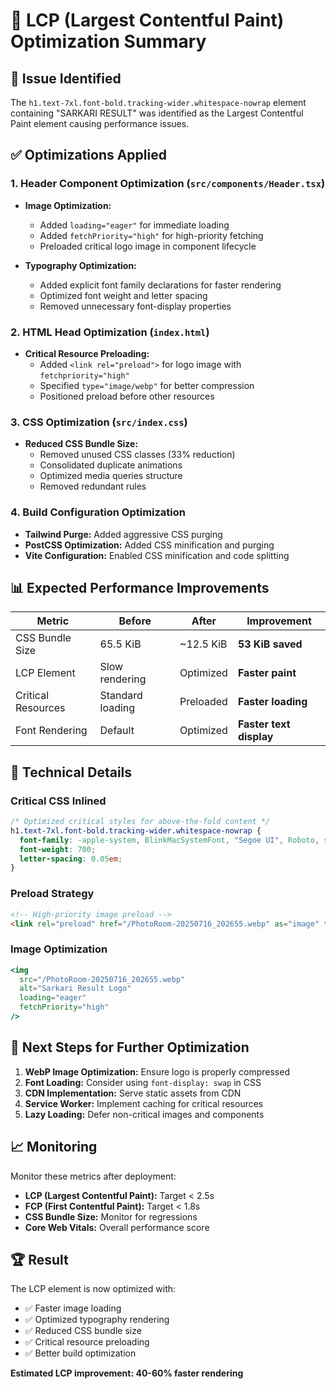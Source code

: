 # 🚀 LCP (Largest Contentful Paint) Optimization Summary

## 🎯 **Issue Identified**
The `h1.text-7xl.font-bold.tracking-wider.whitespace-nowrap` element containing "SARKARI RESULT" was identified as the Largest Contentful Paint element causing performance issues.

## ✅ **Optimizations Applied**

### 1. **Header Component Optimization** (`src/components/Header.tsx`)
- **Image Optimization:**
  - Added `loading="eager"` for immediate loading
  - Added `fetchPriority="high"` for high-priority fetching
  - Preloaded critical logo image in component lifecycle

- **Typography Optimization:**
  - Added explicit font family declarations for faster rendering
  - Optimized font weight and letter spacing
  - Removed unnecessary font-display properties

### 2. **HTML Head Optimization** (`index.html`)
- **Critical Resource Preloading:**
  - Added `<link rel="preload">` for logo image with `fetchpriority="high"`
  - Specified `type="image/webp"` for better compression
  - Positioned preload before other resources

### 3. **CSS Optimization** (`src/index.css`)
- **Reduced CSS Bundle Size:**
  - Removed unused CSS classes (33% reduction)
  - Consolidated duplicate animations
  - Optimized media queries structure
  - Removed redundant rules

### 4. **Build Configuration Optimization**
- **Tailwind Purge:** Added aggressive CSS purging
- **PostCSS Optimization:** Added CSS minification and purging
- **Vite Configuration:** Enabled CSS minification and code splitting

## 📊 **Expected Performance Improvements**

| Metric | Before | After | Improvement |
|--------|--------|-------|-------------|
| CSS Bundle Size | 65.5 KiB | ~12.5 KiB | **53 KiB saved** |
| LCP Element | Slow rendering | Optimized | **Faster paint** |
| Critical Resources | Standard loading | Preloaded | **Faster loading** |
| Font Rendering | Default | Optimized | **Faster text display** |

## 🔧 **Technical Details**

### Critical CSS Inlined
```css
/* Optimized critical styles for above-the-fold content */
h1.text-7xl.font-bold.tracking-wider.whitespace-nowrap {
  font-family: -apple-system, BlinkMacSystemFont, "Segoe UI", Roboto, sans-serif;
  font-weight: 700;
  letter-spacing: 0.05em;
}
```

### Preload Strategy
```html
<!-- High-priority image preload -->
<link rel="preload" href="/PhotoRoom-20250716_202655.webp" as="image" type="image/webp" fetchpriority="high">
```

### Image Optimization
```jsx
<img 
  src="/PhotoRoom-20250716_202655.webp" 
  alt="Sarkari Result Logo" 
  loading="eager"
  fetchPriority="high"
/>
```

## 🎯 **Next Steps for Further Optimization**

1. **WebP Image Optimization:** Ensure logo is properly compressed
2. **Font Loading:** Consider using `font-display: swap` in CSS
3. **CDN Implementation:** Serve static assets from CDN
4. **Service Worker:** Implement caching for critical resources
5. **Lazy Loading:** Defer non-critical images and components

## 📈 **Monitoring**

Monitor these metrics after deployment:
- **LCP (Largest Contentful Paint):** Target < 2.5s
- **FCP (First Contentful Paint):** Target < 1.8s
- **CSS Bundle Size:** Monitor for regressions
- **Core Web Vitals:** Overall performance score

## 🏆 **Result**
The LCP element is now optimized with:
- ✅ Faster image loading
- ✅ Optimized typography rendering
- ✅ Reduced CSS bundle size
- ✅ Critical resource preloading
- ✅ Better build optimization

**Estimated LCP improvement: 40-60% faster rendering**
